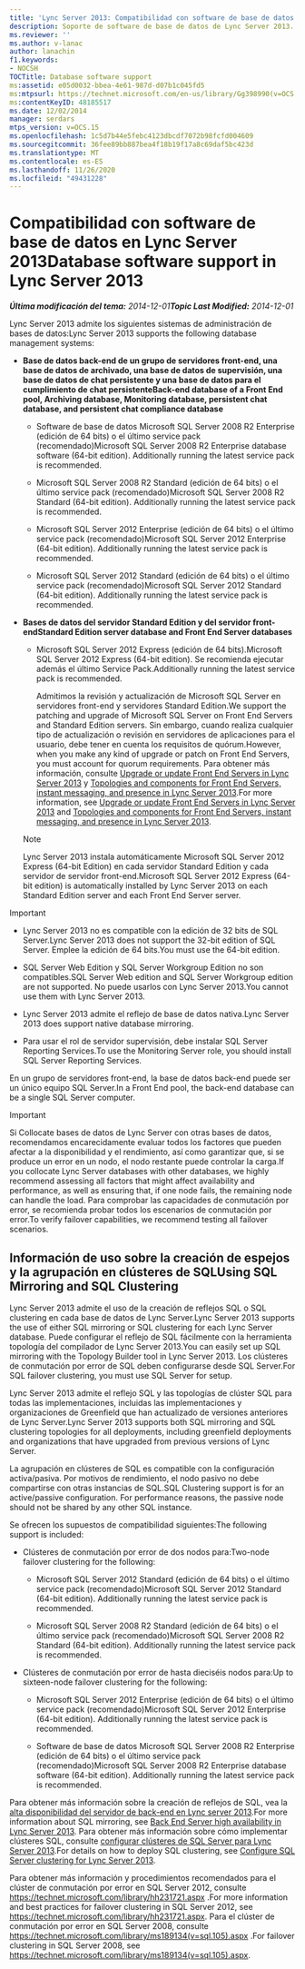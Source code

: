 ```yaml
---
title: 'Lync Server 2013: Compatibilidad con software de base de datos'
description: Soporte de software de base de datos de Lync Server 2013.
ms.reviewer: ''
ms.author: v-lanac
author: lanachin
f1.keywords:
- NOCSH
TOCTitle: Database software support
ms:assetid: e05d0032-bbea-4e61-987d-d07b1c045fd5
ms:mtpsurl: https://technet.microsoft.com/en-us/library/Gg398990(v=OCS.15)
ms:contentKeyID: 48185517
ms.date: 12/02/2014
manager: serdars
mtps_version: v=OCS.15
ms.openlocfilehash: 1c5d7b44e5febc4123dbcdf7072b98fcfd004609
ms.sourcegitcommit: 36fee89bb887bea4f18b19f17a8c69daf5bc423d
ms.translationtype: MT
ms.contentlocale: es-ES
ms.lasthandoff: 11/26/2020
ms.locfileid: "49431228"
---
```

# <a name="database-software-support-in-lync-server-2013"></a><span data-ttu-id="a22b3-103">Compatibilidad con software de base de datos en Lync Server 2013</span><span class="sxs-lookup"><span data-stu-id="a22b3-103">Database software support in Lync Server 2013</span></span>

<div data-xmlns="http://www.w3.org/1999/xhtml">

<div class="topic" data-xmlns="http://www.w3.org/1999/xhtml" data-msxsl="urn:schemas-microsoft-com:xslt" data-cs="https://msdn.microsoft.com/">

<div data-asp="https://msdn2.microsoft.com/asp">



</div>

<div id="mainSection">

<div id="mainBody"><span data-ttu-id="a22b3-104">

<span> </span></span><span class="sxs-lookup"><span data-stu-id="a22b3-104">

<span> </span></span></span>

<span data-ttu-id="a22b3-105">_**Última modificación del tema:** 2014-12-01_</span><span class="sxs-lookup"><span data-stu-id="a22b3-105">_**Topic Last Modified:** 2014-12-01_</span></span>

<span data-ttu-id="a22b3-106">Lync Server 2013 admite los siguientes sistemas de administración de bases de datos:</span><span class="sxs-lookup"><span data-stu-id="a22b3-106">Lync Server 2013 supports the following database management systems:</span></span>

  - <span data-ttu-id="a22b3-107">**Base de datos back-end de un grupo de servidores front-end, una base de datos de archivado, una base de datos de supervisión, una base de datos de chat persistente y una base de datos para el cumplimiento de chat persistente**</span><span class="sxs-lookup"><span data-stu-id="a22b3-107">**Back-end database of a Front End pool, Archiving database, Monitoring database, persistent chat database, and persistent chat compliance database**</span></span>
    
      - <span data-ttu-id="a22b3-p101">Software de base de datos Microsoft SQL Server 2008 R2 Enterprise (edición de 64 bits) o el último service pack (recomendado)</span><span class="sxs-lookup"><span data-stu-id="a22b3-p101">Microsoft SQL Server 2008 R2 Enterprise database software (64-bit edition). Additionally running the latest service pack is recommended.</span></span>
    
      - <span data-ttu-id="a22b3-p102">Microsoft SQL Server 2008 R2 Standard (edición de 64 bits) o el último service pack (recomendado)</span><span class="sxs-lookup"><span data-stu-id="a22b3-p102">Microsoft SQL Server 2008 R2 Standard (64-bit edition). Additionally running the latest service pack is recommended.</span></span>
    
      - <span data-ttu-id="a22b3-p103">Microsoft SQL Server 2012 Enterprise (edición de 64 bits) o el último service pack (recomendado)</span><span class="sxs-lookup"><span data-stu-id="a22b3-p103">Microsoft SQL Server 2012 Enterprise (64-bit edition). Additionally running the latest service pack is recommended.</span></span>
    
      - <span data-ttu-id="a22b3-p104">Microsoft SQL Server 2012 Standard (edición de 64 bits) o el último service pack (recomendado)</span><span class="sxs-lookup"><span data-stu-id="a22b3-p104">Microsoft SQL Server 2012 Standard (64-bit edition). Additionally running the latest service pack is recommended.</span></span>

  - <span data-ttu-id="a22b3-116">**Bases de datos del servidor Standard Edition y del servidor front-end**</span><span class="sxs-lookup"><span data-stu-id="a22b3-116">**Standard Edition server database and Front End Server databases**</span></span>
    
      - <span data-ttu-id="a22b3-117">Microsoft SQL Server 2012 Express (edición de 64 bits).</span><span class="sxs-lookup"><span data-stu-id="a22b3-117">Microsoft SQL Server 2012 Express (64-bit edition).</span></span> <span data-ttu-id="a22b3-118">Se recomienda ejecutar además el último Service Pack.</span><span class="sxs-lookup"><span data-stu-id="a22b3-118">Additionally running the latest service pack is recommended.</span></span>
        
        <span data-ttu-id="a22b3-119">Admitimos la revisión y actualización de Microsoft SQL Server en servidores front-end y servidores Standard Edition.</span><span class="sxs-lookup"><span data-stu-id="a22b3-119">We support the patching and upgrade of Microsoft SQL Server on Front End Servers and Standard Edition servers.</span></span> <span data-ttu-id="a22b3-120">Sin embargo, cuando realiza cualquier tipo de actualización o revisión en servidores de aplicaciones para el usuario, debe tener en cuenta los requisitos de quórum.</span><span class="sxs-lookup"><span data-stu-id="a22b3-120">However, when you make any kind of upgrade or patch on Front End Servers, you must account for quorum requirements.</span></span> <span data-ttu-id="a22b3-121">Para obtener más información, consulte [Upgrade or update Front End Servers in Lync Server 2013](lync-server-2013-upgrade-or-update-front-end-servers.md) y [Topologies and components for Front End Servers, instant messaging, and presence in Lync Server 2013](lync-server-2013-topologies-and-components-for-front-end-servers-instant-messaging-and-presence.md).</span><span class="sxs-lookup"><span data-stu-id="a22b3-121">For more information, see [Upgrade or update Front End Servers in Lync Server 2013](lync-server-2013-upgrade-or-update-front-end-servers.md) and [Topologies and components for Front End Servers, instant messaging, and presence in Lync Server 2013](lync-server-2013-topologies-and-components-for-front-end-servers-instant-messaging-and-presence.md).</span></span>
    
    <div>
    

    > [!NOTE]  
    > <span data-ttu-id="a22b3-122">Lync Server 2013 instala automáticamente Microsoft SQL Server 2012 Express (64-bit Edition) en cada servidor Standard Edition y cada servidor de servidor front-end.</span><span class="sxs-lookup"><span data-stu-id="a22b3-122">Microsoft SQL Server 2012 Express (64-bit edition) is automatically installed by Lync Server 2013 on each Standard Edition server and each Front End Server server.</span></span>

    
    </div>

<div>


> [!IMPORTANT]  
> <UL>
> <LI>
> <P><span data-ttu-id="a22b3-123">Lync Server 2013 no es compatible con la edición de 32 bits de SQL Server.</span><span class="sxs-lookup"><span data-stu-id="a22b3-123">Lync Server 2013 does not support the 32-bit edition of SQL Server.</span></span> <span data-ttu-id="a22b3-124">Emplee la edición de 64 bits.</span><span class="sxs-lookup"><span data-stu-id="a22b3-124">You must use the 64-bit edition.</span></span></P>
> <LI>
> <P><span data-ttu-id="a22b3-125">SQL Server Web Edition y SQL Server Workgroup Edition no son compatibles.</span><span class="sxs-lookup"><span data-stu-id="a22b3-125">SQL Server Web edition and SQL Server Workgroup edition are not supported.</span></span> <span data-ttu-id="a22b3-126">No puede usarlos con Lync Server 2013.</span><span class="sxs-lookup"><span data-stu-id="a22b3-126">You cannot use them with Lync Server 2013.</span></span></P>
> <LI>
> <P><span data-ttu-id="a22b3-127">Lync Server 2013 admite el reflejo de base de datos nativa.</span><span class="sxs-lookup"><span data-stu-id="a22b3-127">Lync Server 2013 does support native database mirroring.</span></span></P>
> <LI>
> <P><span data-ttu-id="a22b3-128">Para usar el rol de servidor supervisión, debe instalar SQL Server Reporting Services.</span><span class="sxs-lookup"><span data-stu-id="a22b3-128">To use the Monitoring Server role, you should install SQL Server Reporting Services.</span></span></P></LI></UL>



</div>

<span data-ttu-id="a22b3-129">En un grupo de servidores front-end, la base de datos back-end puede ser un único equipo SQL Server.</span><span class="sxs-lookup"><span data-stu-id="a22b3-129">In a Front End pool, the back-end database can be a single SQL Server computer.</span></span>

<div>


> [!IMPORTANT]  
> <span data-ttu-id="a22b3-130">Si Collocate bases de datos de Lync Server con otras bases de datos, recomendamos encarecidamente evaluar todos los factores que pueden afectar a la disponibilidad y el rendimiento, así como garantizar que, si se produce un error en un nodo, el nodo restante puede controlar la carga.</span><span class="sxs-lookup"><span data-stu-id="a22b3-130">If you collocate Lync Server databases with other databases, we highly recommend assessing all factors that might affect availability and performance, as well as ensuring that, if one node fails, the remaining node can handle the load.</span></span> <span data-ttu-id="a22b3-131">Para comprobar las capacidades de conmutación por error, se recomienda probar todos los escenarios de conmutación por error.</span><span class="sxs-lookup"><span data-stu-id="a22b3-131">To verify failover capabilities, we recommend testing all failover scenarios.</span></span>



</div>

<div>

## <a name="using-sql-mirroring-and-sql-clustering"></a><span data-ttu-id="a22b3-132">Información de uso sobre la creación de espejos y la agrupación en clústeres de SQL</span><span class="sxs-lookup"><span data-stu-id="a22b3-132">Using SQL Mirroring and SQL Clustering</span></span>

<span data-ttu-id="a22b3-133">Lync Server 2013 admite el uso de la creación de reflejos SQL o SQL clustering en cada base de datos de Lync Server.</span><span class="sxs-lookup"><span data-stu-id="a22b3-133">Lync Server 2013 supports the use of either SQL mirroring or SQL clustering for each Lync Server database.</span></span> <span data-ttu-id="a22b3-134">Puede configurar el reflejo de SQL fácilmente con la herramienta topología del compilador de Lync Server 2013.</span><span class="sxs-lookup"><span data-stu-id="a22b3-134">You can easily set up SQL mirroring with the Topology Builder tool in Lync Server 2013.</span></span> <span data-ttu-id="a22b3-135">Los clústeres de conmutación por error de SQL deben configurarse desde SQL Server.</span><span class="sxs-lookup"><span data-stu-id="a22b3-135">For SQL failover clustering, you must use SQL Server for setup.</span></span>

<span data-ttu-id="a22b3-136">Lync Server 2013 admite el reflejo SQL y las topologías de clúster SQL para todas las implementaciones, incluidas las implementaciones y organizaciones de Greenfield que han actualizado de versiones anteriores de Lync Server.</span><span class="sxs-lookup"><span data-stu-id="a22b3-136">Lync Server 2013 supports both SQL mirroring and SQL clustering topologies for all deployments, including greenfield deployments and organizations that have upgraded from previous versions of Lync Server.</span></span>

<span data-ttu-id="a22b3-p111">La agrupación en clústeres de SQL es compatible con la configuración activa/pasiva. Por motivos de rendimiento, el nodo pasivo no debe compartirse con otras instancias de SQL.</span><span class="sxs-lookup"><span data-stu-id="a22b3-p111">SQL Clustering support is for an active/passive configuration. For performance reasons, the passive node should not be shared by any other SQL instance.</span></span>

<span data-ttu-id="a22b3-139">Se ofrecen los supuestos de compatibilidad siguientes:</span><span class="sxs-lookup"><span data-stu-id="a22b3-139">The following support is included:</span></span>

  - <span data-ttu-id="a22b3-140">Clústeres de conmutación por error de dos nodos para:</span><span class="sxs-lookup"><span data-stu-id="a22b3-140">Two-node failover clustering for the following:</span></span>
    
      - <span data-ttu-id="a22b3-p112">Microsoft SQL Server 2012 Standard (edición de 64 bits) o el último service pack (recomendado)</span><span class="sxs-lookup"><span data-stu-id="a22b3-p112">Microsoft SQL Server 2012 Standard (64-bit edition). Additionally running the latest service pack is recommended.</span></span>
    
      - <span data-ttu-id="a22b3-p113">Microsoft SQL Server 2008 R2 Standard (edición de 64 bits) o el último service pack (recomendado)</span><span class="sxs-lookup"><span data-stu-id="a22b3-p113">Microsoft SQL Server 2008 R2 Standard (64-bit edition). Additionally running the latest service pack is recommended.</span></span>

  - <span data-ttu-id="a22b3-145">Clústeres de conmutación por error de hasta dieciséis nodos para:</span><span class="sxs-lookup"><span data-stu-id="a22b3-145">Up to sixteen-node failover clustering for the following:</span></span>
    
      - <span data-ttu-id="a22b3-p114">Microsoft SQL Server 2012 Enterprise (edición de 64 bits) o el último service pack (recomendado)</span><span class="sxs-lookup"><span data-stu-id="a22b3-p114">Microsoft SQL Server 2012 Enterprise (64-bit edition). Additionally running the latest service pack is recommended.</span></span>
    
      - <span data-ttu-id="a22b3-p115">Software de base de datos Microsoft SQL Server 2008 R2 Enterprise (edición de 64 bits) o el último service pack (recomendado)</span><span class="sxs-lookup"><span data-stu-id="a22b3-p115">Microsoft SQL Server 2008 R2 Enterprise database software (64-bit edition). Additionally running the latest service pack is recommended.</span></span>

<span data-ttu-id="a22b3-150">Para obtener más información sobre la creación de reflejos de SQL, vea la [alta disponibilidad del servidor de back-end en Lync server 2013](lync-server-2013-back-end-server-high-availability.md).</span><span class="sxs-lookup"><span data-stu-id="a22b3-150">For more information about SQL mirroring, see [Back End Server high availability in Lync Server 2013](lync-server-2013-back-end-server-high-availability.md).</span></span> <span data-ttu-id="a22b3-151">Para obtener más información sobre cómo implementar clústeres SQL, consulte [configurar clústeres de SQL Server para Lync Server 2013](lync-server-2013-configure-sql-server-clustering.md).</span><span class="sxs-lookup"><span data-stu-id="a22b3-151">For details on how to deploy SQL clustering, see [Configure SQL Server clustering for Lync Server 2013](lync-server-2013-configure-sql-server-clustering.md).</span></span>

<span data-ttu-id="a22b3-152">Para obtener más información y procedimientos recomendados para el clúster de conmutación por error en SQL Server 2012, consulte <https://technet.microsoft.com/library/hh231721.aspx> .</span><span class="sxs-lookup"><span data-stu-id="a22b3-152">For more information and best practices for failover clustering in SQL Server 2012, see <https://technet.microsoft.com/library/hh231721.aspx>.</span></span> <span data-ttu-id="a22b3-153">Para el clúster de conmutación por error en SQL Server 2008, consulte <https://technet.microsoft.com/library/ms189134(v=sql.105).aspx> .</span><span class="sxs-lookup"><span data-stu-id="a22b3-153">For failover clustering in SQL Server 2008, see <https://technet.microsoft.com/library/ms189134(v=sql.105).aspx>.</span></span>

<span data-ttu-id="a22b3-154"></div>

</div>

<span> </span>

</div>

</div>

</span><span class="sxs-lookup"><span data-stu-id="a22b3-154"></div>

</div>

<span> </span>

</div>

</div>

</span></span></div>

